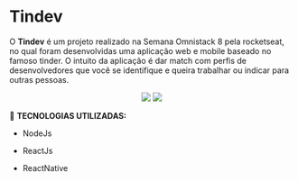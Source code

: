 # Tindev
O **Tindev** é um projeto realizado na Semana Omnistack 8 pela rocketseat, no qual foram desenvolvidas uma aplicação web e mobile baseado no famoso tinder. O intuito da aplicação é dar match com perfis de desenvolvedores que você se identifique e queira trabalhar ou indicar para outras pessoas.


<p align="center"> 
<img src="https://user-images.githubusercontent.com/50887367/81875861-ad469980-9557-11ea-9a77-40863e12e670.png" />
<img src="https://user-images.githubusercontent.com/50887367/81875825-9142f800-9557-11ea-8453-1b43f965db9a.png" />
</p>

:rocket: **TECNOLOGIAS UTILIZADAS:**
- NodeJs

- ReactJs

- ReactNative
